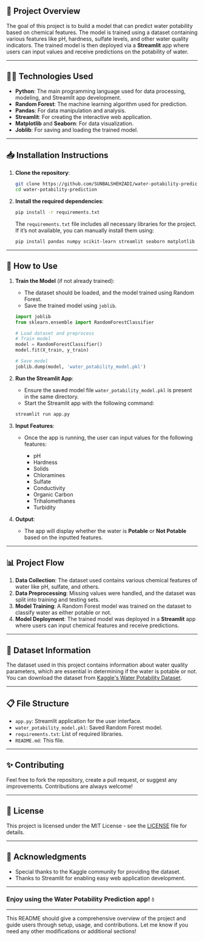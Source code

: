 

## 🚀 **Project Overview**

The goal of this project is to build a model that can predict water potability based on chemical features. The model is trained using a dataset containing various features like pH, hardness, sulfate levels, and other water quality indicators. The trained model is then deployed via a **Streamlit** app where users can input values and receive predictions on the potability of water.

---

## 🧑‍💻 **Technologies Used**

* **Python**: The main programming language used for data processing, modeling, and Streamlit app development.
* **Random Forest**: The machine learning algorithm used for prediction.
* **Pandas**: For data manipulation and analysis.
* **Streamlit**: For creating the interactive web application.
* **Matplotlib** and **Seaborn**: For data visualization.
* **Joblib**: For saving and loading the trained model.

---

## 📥 **Installation Instructions**

1. **Clone the repository**:

   ```bash
   git clone https://github.com/SUNBALSHEHZADI/water-potability-prediction.git
   cd water-potability-prediction
   ```

2. **Install the required dependencies**:

   ```bash
   pip install -r requirements.txt
   ```

   The `requirements.txt` file includes all necessary libraries for the project. If it’s not available, you can manually install them using:

   ```bash
   pip install pandas numpy scikit-learn streamlit seaborn matplotlib joblib
   ```

---

## 🔑 **How to Use**

1. **Train the Model** (if not already trained):

   * The dataset should be loaded, and the model trained using Random Forest.
   * Save the trained model using `joblib`.

   ```python
   import joblib
   from sklearn.ensemble import RandomForestClassifier

   # Load dataset and preprocess
   # Train model
   model = RandomForestClassifier()
   model.fit(X_train, y_train)

   # Save model
   joblib.dump(model, 'water_potability_model.pkl')
   ```

2. **Run the Streamlit App**:

   * Ensure the saved model file `water_potability_model.pkl` is present in the same directory.
   * Start the Streamlit app with the following command:

   ```bash
   streamlit run app.py
   ```

3. **Input Features**:

   * Once the app is running, the user can input values for the following features:

     * pH
     * Hardness
     * Solids
     * Chloramines
     * Sulfate
     * Conductivity
     * Organic Carbon
     * Trihalomethanes
     * Turbidity

4. **Output**:

   * The app will display whether the water is **Potable** or **Not Potable** based on the inputted features.

---

## 📊 **Project Flow**

1. **Data Collection**: The dataset used contains various chemical features of water like pH, sulfate, and others.
2. **Data Preprocessing**: Missing values were handled, and the dataset was split into training and testing sets.
3. **Model Training**: A Random Forest model was trained on the dataset to classify water as either potable or not.
4. **Model Deployment**: The trained model was deployed in a **Streamlit** app where users can input chemical features and receive predictions.

---

## 📜 **Dataset Information**

The dataset used in this project contains information about water quality parameters, which are essential in determining if the water is potable or not. You can download the dataset from [Kaggle's Water Potability Dataset](https://www.kaggle.com/datasets/devanshibavaria/water-potability-dataset-with-10-parameteres).

---

## 📋 **File Structure**

* `app.py`: Streamlit application for the user interface.
* `water_potability_model.pkl`: Saved Random Forest model.
* `requirements.txt`: List of required libraries.
* `README.md`: This file.

---

## ✨ **Contributing**

Feel free to fork the repository, create a pull request, or suggest any improvements. Contributions are always welcome!

---

## 📄 **License**

This project is licensed under the MIT License - see the [LICENSE](LICENSE) file for details.

---

## 🔑 **Acknowledgments**

* Special thanks to the Kaggle community for providing the dataset.
* Thanks to Streamlit for enabling easy web application development.

---

### **Enjoy using the Water Potability Prediction app! 💧**

---

This README should give a comprehensive overview of the project and guide users through setup, usage, and contributions. Let me know if you need any other modifications or additional sections!
